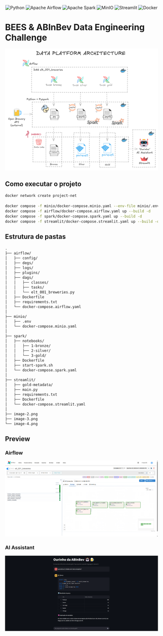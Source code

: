 <div align="center">

  <img src="https://img.shields.io/badge/Python-Language-blue?logo=python" alt="Python"/>
  <img src="https://img.shields.io/badge/Airflow-Orchestration-brightgreen?logo=apache-airflow" alt="Apache Airflow"/>
  <img src="https://img.shields.io/badge/Spark-Processing-orange?logo=apache-spark" alt="Apache Spark"/>
  <img src="https://img.shields.io/badge/MinIO-Object_Storage-red?logo=minio" alt="MinIO"/>
  <img src="https://img.shields.io/badge/Streamlit-Chat-ff4b4b?logo=streamlit" alt="Streamlit"/>
  <img src="https://img.shields.io/badge/Docker-Compose-8e44ad?logo=docker" alt="Docker"/>

</div>

# BEES & ABInBev Data Engineering Challenge
![alt text](image-5.png)

## Como executar o projeto

```bash
docker network create project-net

docker compose -f minio/docker-compose.minio.yaml --env-file minio/.env up --build -d
docker compose -f airflow/docker-compose.airflow.yaml up --build -d
docker compose -f spark/docker-compose.spark.yaml up --build -d
docker compose -f streamlit/docker-compose.streamlit.yaml up --build -d

```

## Estrutura de pastas
```
.
├── airflow/
│   ├── config/
│   ├── degs/
│   ├── logs/
│   ├── plugins/
│   ├── dags/
│   │   ├── classes/
│   │   ├── tasks/
│   │   └── elt_001_breweries.py
│   ├── Dockerfile
│   ├── requirements.txt
│   └── docker-compose.airflow.yaml
│
├── minio/
│   ├── .env
│   └── docker-compose.minio.yaml
│
├── spark/
│   ├── notebooks/
│   │   ├── 1-bronze/
│   │   ├── 2-silver/
│   │   └── 3-gold/
│   ├── Dockerfile
│   ├── start-spark.sh
│   └── docker-compose.spark.yaml
│
├── streamlit/
│   ├── gold-metadata/
│   ├── main.py
│   ├── requirements.txt
│   ├── Dockerfile
│   └── docker-compose.streamlit.yaml
│
├── image-2.png
├── image-3.png
└── image-4.png

```
## Preview
### Airflow
![alt text](image-2.png)
### AI Assistant
![alt text](image-3.png)
